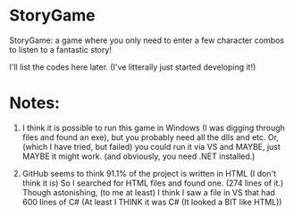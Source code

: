 # StoryGame
 StoryGame: a game where you only need to enter a few character combos to listen to a fantastic story!

I'll list the codes here later. (I've litterally just started developing it!)

# Notes:

1) I think it is possible to run this game in Windows (I was digging through files and found an exe), but you probably need all the dlls and etc. Or, (which I have tried, but failed) you could run it via VS and MAYBE, just MAYBE it might work. (and obviously, you need .NET installed.)

2) GitHub seems to think 91.1% of the project is written in HTML (I don't think it is) So I searched for HTML files and found one. (274 lines of it.) Though astonishing, (to me at least) I think I saw a file in VS that had 600 lines of C# (At least I THINK it was C# (It looked a BIT like HTML))
